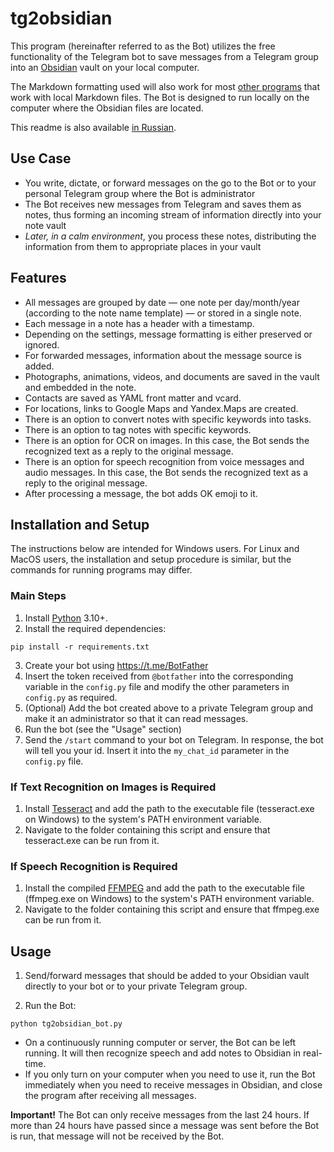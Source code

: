 # tg2obsidian

This program (hereinafter referred to as the Bot) utilizes the free functionality of the Telegram bot to save messages from a Telegram group into an [Obsidian](https://obsidian.md) vault on your local computer.

The Markdown formatting used will also work for most [other programs](https://www.markdownguide.org/tools/) that work with local Markdown files.
The Bot is designed to run locally on the computer where the Obsidian files are located.

This readme is also available [in Russian](README.ru.md).
## Use Case

- You write, dictate, or forward messages on the go to the Bot or to your personal Telegram group where the Bot is administrator
- The Bot receives new messages from Telegram and saves them as notes, thus forming an incoming stream of information directly into your note vault
- _Later, in a calm environment_, you process these notes, distributing the information from them to appropriate places in your vault

## Features

- All messages are grouped by date — one note per day/month/year (according to the note name template) — or stored in a single note.
- Each message in a note has a header with a timestamp.
- Depending on the settings, message formatting is either preserved or ignored.
- For forwarded messages, information about the message source is added.
- Photographs, animations, videos, and documents are saved in the vault and embedded in the note.
- Contacts are saved as YAML front matter and vcard.
- For locations, links to Google Maps and Yandex.Maps are created.
- There is an option to convert notes with specific keywords into tasks.
- There is an option to tag notes with specific keywords.
- There is an option for OCR on images. In this case, the Bot sends the recognized text as a reply to the original message.
- There is an option for speech recognition from voice messages and audio messages. In this case, the Bot sends the recognized text as a reply to the original message.
- After processing a message, the bot adds OK emoji to it.

## Installation and Setup

The instructions below are intended for Windows users. For Linux and MacOS users, the installation and setup procedure is similar, but the commands for running programs may differ.

### Main Steps

1. Install [Python](https://python.org) 3.10+.
2. Install the required dependencies:

```shell
pip install -r requirements.txt
```

3. Create your bot using https://t.me/BotFather
4. Insert the token received from `@botfather` into the corresponding variable in the `config.py` file and modify the other parameters in `config.py` as required.
5. (Optional) Add the bot created above to a private Telegram group and make it an administrator so that it can read messages.
6. Run the bot (see the "Usage" section)
7. Send the `/start` command to your bot on Telegram. In response, the bot will tell you your id. Insert it into the `my_chat_id` parameter in the `config.py` file.

### If Text Recognition on Images is Required

1. Install [Tesseract](https://github.com/tesseract-ocr/tessdoc) and add the path to the executable file (tesseract.exe on Windows) to the system's PATH environment variable.
2. Navigate to the folder containing this script and ensure that tesseract.exe can be run from it.

### If Speech Recognition is Required

1. Install the compiled [FFMPEG](https://ffmpeg.org/download.html) and add the path to the executable file (ffmpeg.exe on Windows) to the system's PATH environment variable.
2. Navigate to the folder containing this script and ensure that ffmpeg.exe can be run from it.

## Usage

1. Send/forward messages that should be added to your Obsidian vault directly to your bot or to your private Telegram group.

2. Run the Bot:
```shell
python tg2obsidian_bot.py
```

- On a continuously running computer or server, the Bot can be left running. It will then recognize speech and add notes to Obsidian in real-time.
- If you only turn on your computer when you need to use it, run the Bot immediately when you need to receive messages in Obsidian, and close the program after receiving all messages.

**Important!** The Bot can only receive messages from the last 24 hours. If more than 24 hours have passed since a message was sent before the Bot is run, that message will not be received by the Bot.